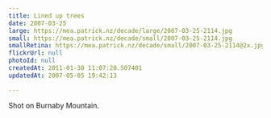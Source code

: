 ```yaml
---
title: Lined up trees
date: 2007-03-25
large: https://mea.patrick.nz/decade/large/2007-03-25-2114.jpg
small: https://mea.patrick.nz/decade/small/2007-03-25-2114.jpg
smallRetina: https://mea.patrick.nz/decade/small/2007-03-25-2114@2x.jpg
flickrUrl: null
photoId: null
createdAt: 2011-01-30 11:07:20.507401
updatedAt: 2007-05-05 19:42:13

---
```

Shot on Burnaby Mountain.
